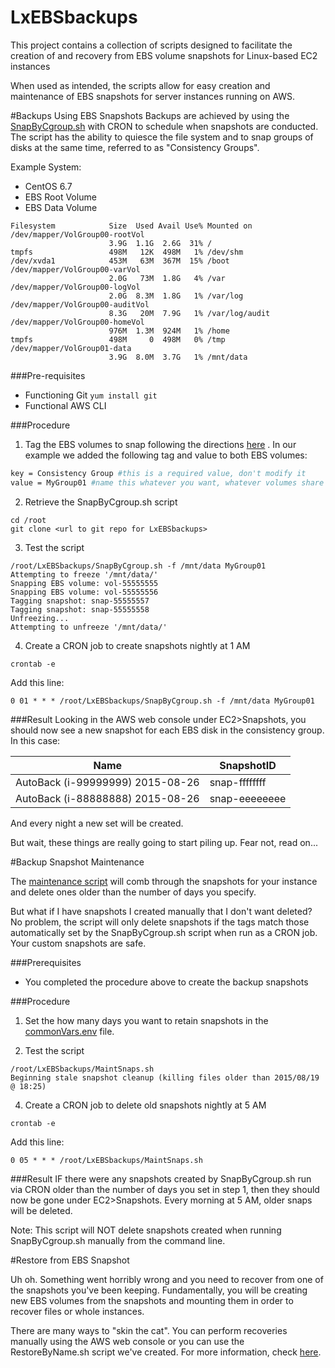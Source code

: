 # LxEBSbackups
This project contains a collection of scripts designed to facilitate the creation of and recovery from EBS volume snapshots for Linux-based EC2 instances

When used as intended, the scripts allow for easy creation and maintenance of EBS snapshots for server instances running on AWS.  

#Backups Using EBS Snapshots
Backups are achieved by using the [SnapByCgroup.sh](README_SnapByCgroup.sh.md) with CRON to schedule when snapshots are conducted.  The script has the ability to quiesce the file system and to snap groups of disks at the same time, referred to as "Consistency Groups".

Example System: 
* CentOS 6.7
* EBS Root Volume
* EBS Data Volume

```
Filesystem            Size  Used Avail Use% Mounted on
/dev/mapper/VolGroup00-rootVol
                      3.9G  1.1G  2.6G  31% /
tmpfs                 498M   12K  498M   1% /dev/shm
/dev/xvda1            453M   63M  367M  15% /boot
/dev/mapper/VolGroup00-varVol
                      2.0G   73M  1.8G   4% /var
/dev/mapper/VolGroup00-logVol
                      2.0G  8.3M  1.8G   1% /var/log
/dev/mapper/VolGroup00-auditVol
                      8.3G   20M  7.9G   1% /var/log/audit
/dev/mapper/VolGroup00-homeVol
                      976M  1.3M  924M   1% /home
tmpfs                 498M     0  498M   0% /tmp
/dev/mapper/VolGroup01-data
                      3.9G  8.0M  3.7G   1% /mnt/data
```
###Pre-requisites
* Functioning Git `yum install git`
* Functional AWS CLI

###Procedure
1. Tag the EBS volumes to snap following the directions [here](README_SnapByCgroup.sh.md) . In our example we added the following tag and value to both EBS volumes:

  ```bash
key = Consistency Group #this is a required value, don't modify it
value = MyGroup01 #name this whatever you want, whatever volumes share this value will be snapped together
  ```

2. Retrieve the SnapByCgroup.sh script 

  ```
cd /root
git clone <url to git repo for LxEBSbackups>
  ```

3. Test the script

  ```
/root/LxEBSbackups/SnapByCgroup.sh -f /mnt/data MyGroup01
Attempting to freeze '/mnt/data/'
Snapping EBS volume: vol-55555555
Snapping EBS volume: vol-55555556
Tagging snapshot: snap-55555557
Tagging snapshot: snap-55555558
Unfreezing...
Attempting to unfreeze '/mnt/data/'
  ```

4. Create a CRON job to create snapshots nightly at 1 AM

  ```
crontab -e
  ```
  
Add this line:

  ```
0 01 * * * /root/LxEBSbackups/SnapByCgroup.sh -f /mnt/data MyGroup01
  ```

###Result
Looking in the AWS web console under EC2>Snapshots, you should now see a new snapshot for each EBS disk in the consistency group.  In this case:

Name | SnapshotID
---- | ----------
AutoBack (i-99999999) 2015-08-26 | snap-ffffffff
AutoBack (i-88888888) 2015-08-26 | snap-eeeeeeee

And every night a new set will be created.

But wait, these things are really going to start piling up.  Fear not, read on...

#Backup Snapshot Maintenance

The [maintenance script](README_MaintSnaps.sh.md) will comb through the snapshots for your instance and delete ones older than the number of days you specify.

But what if I have snapshots I created manually that I don't want deleted?  No problem, the script will only delete snapshots if the tags match those automatically set by the SnapByCgroup.sh script when run as a CRON job.  Your custom snapshots are safe.

###Prerequisites
* You completed the procedure above to create the backup snapshots

###Procedure

1. Set the how many days you want to retain snapshots in the [commonVars.env](README_commonVars.env.md) file.

2. Test the script

  ```
/root/LxEBSbackups/MaintSnaps.sh
Beginning stale snapshot cleanup (killing files older than 2015/08/19 @ 18:25)
  ```

4. Create a CRON job to delete old snapshots nightly at 5 AM

  ```
crontab -e
  ```
  
Add this line:

  ```
0 05 * * * /root/LxEBSbackups/MaintSnaps.sh
  ```

###Result
IF there were any snapshots created by SnapByCgroup.sh run via CRON older than the number of days you set in step 1, then they should now be gone under EC2>Snapshots.  Every morning at 5 AM, older snaps will be deleted.

Note: This script will NOT delete snapshots created when running SnapByCgroup.sh manually from the command line.

#Restore from EBS Snapshot

Uh oh.  Something went horribly wrong and you need to recover from one of the snapshots you've been keeping.  Fundamentally, you will be creating new EBS volumes from the snapshots and mounting them in order to recover files or whole instances.  

There are many ways to "skin the cat".  You can perform recoveries manually using the AWS web console or you can use the RestoreByName.sh script we've created.  For more information, check [here](README_RestoreByName.sh.md).
